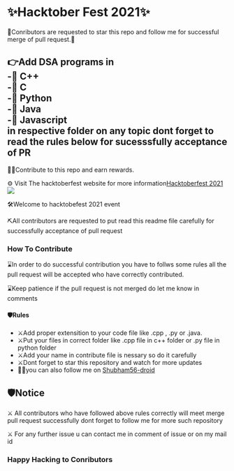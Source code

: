 <h1>✨Hacktober Fest 2021✨</h1>
<p>🙏Conributors are requested to star this repo and follow me for successful merge of pull request.🙏</p>
<h2>👉Add DSA programs in <br/>
-🤖 C++ <br/>
-🤖 C <br/>
-🤖 Python<br/>
-🤖 Java <br/>
-🤖 Javascript <br/>
in respective folder on any topic dont forget to read the rules below for sucesssfully acceptance of PR</h2>
<p>👷‍♂️Contribute to this repo and earn rewards.</p>
<p>⚙️ Visit The hacktoberfest website for more information<a href="https://hacktoberfest.digitalocean.com/">Hacktoberfest 2021</a>
<br/>
<img src="./images/logo-hacktoberfest-full.f42e3b1.jpg">
<p>🛠Welcome to hacktobefest 2021 event</p>
<p>⛏All contributors are requested to put read this readme file carefully for successfully acceptance of pull request</p>
<h3>How To Contribute</h3>
<p>⌛️In order to do successful contribution you have to follws some rules all the pull request will be accepted who have correctly contributed.</p>
<p>⌛️Keep patience if the pull request is not merged do let me know in  comments</p>
<h4>🛡Rules</h4>
<ul>
  <li>⚔️Add proper extensition to your code file like .cpp , .py or .java.</li>
  <li>⚔️Put your files in correct folder like .cpp file in  c++ folder or .py file in python folder</li>
  <li>⚔️Add your name in contribute file is nessary so do it carefully</li>
  <li>⚔️Dont forget to star this repository and watch for more updates</li>
  <li>🦸‍♂️you can also follow me on  <a href="https://github.com/Shubham56-droid">Shubham56-droid</a>
</ul>

<h2>🛡Notice</h2>
<p>⚔️ All contributors who have followed above rules correctly will meet merge pull request successfully dont forget to follow me for more such repository</p>
<p>⚔️ For any further issue u can contact me in comment of issue or on my mail id</p>
<h3>Happy Hacking to Conributors</h3>
